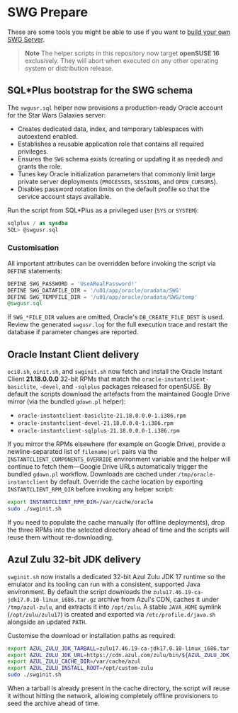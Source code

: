 # SWG Prepare

These are some tools you might be able to use if you want to [build your own SWG Server](https://tekaohswg.github.io/new.html).

> **Note**
> The helper scripts in this repository now target **openSUSE 16** exclusively. They will abort when executed on any other operating system or distribution release.

## SQL\*Plus bootstrap for the SWG schema

The `swgusr.sql` helper now provisions a production-ready Oracle account for the Star Wars Galaxies server:

* Creates dedicated data, index, and temporary tablespaces with autoextend enabled.
* Establishes a reusable application role that contains all required privileges.
* Ensures the `SWG` schema exists (creating or updating it as needed) and grants the role.
* Tunes key Oracle initialization parameters that commonly limit large private server deployments (`PROCESSES`, `SESSIONS`, and `OPEN_CURSORS`).
* Disables password rotation limits on the default profile so that the service account stays available.

Run the script from SQL\*Plus as a privileged user (`SYS` or `SYSTEM`):

```sql
sqlplus / as sysdba
SQL> @swgusr.sql
```

### Customisation

All important attributes can be overridden before invoking the script via `DEFINE` statements:

```sql
DEFINE SWG_PASSWORD = 'UseARealPassword!'
DEFINE SWG_DATAFILE_DIR = '/u01/app/oracle/oradata/SWG'
DEFINE SWG_TEMPFILE_DIR = '/u01/app/oracle/oradata/SWG/temp'
@swgusr.sql
```

If `SWG_*FILE_DIR` values are omitted, Oracle's `DB_CREATE_FILE_DEST` is used. Review the generated `swgusr.log` for the full execution trace and restart the database if parameter changes are reported.

## Oracle Instant Client delivery

`oci8.sh`, `oinit.sh`, and `swginit.sh` now fetch and install the Oracle Instant Client **21.18.0.0.0** 32-bit RPMs that match the `oracle-instantclient-basiclite`, `-devel`, and `-sqlplus` packages released for openSUSE. By default the scripts download the artefacts from the maintained Google Drive mirror (via the bundled `gdown.pl` helper):

* `oracle-instantclient-basiclite-21.18.0.0.0-1.i386.rpm`
* `oracle-instantclient-devel-21.18.0.0.0-1.i386.rpm`
* `oracle-instantclient-sqlplus-21.18.0.0.0-1.i386.rpm`

If you mirror the RPMs elsewhere (for example on Google Drive), provide a newline-separated list of `filename|url` pairs via the `INSTANTCLIENT_COMPONENTS_OVERRIDE` environment variable and the helper will continue to fetch them—Google Drive URLs automatically trigger the bundled `gdown.pl` workflow. Downloads are cached under `/tmp/oracle-instantclient` by default. Override the cache location by exporting `INSTANTCLIENT_RPM_DIR` before invoking any helper script:

```bash
export INSTANTCLIENT_RPM_DIR=/var/cache/oracle
sudo ./swginit.sh
```

If you need to populate the cache manually (for offline deployments), drop the three RPMs into the selected directory ahead of time and the scripts will reuse them without re-downloading.

## Azul Zulu 32-bit JDK delivery

`swginit.sh` now installs a dedicated 32-bit Azul Zulu JDK 17 runtime so the emulator and its tooling can run with a consistent, supported Java environment. By default the script downloads the `zulu17.46.19-ca-jdk17.0.10-linux_i686.tar.gz` archive from Azul's CDN, caches it under `/tmp/azul-zulu`, and extracts it into `/opt/zulu`. A stable `JAVA_HOME` symlink (`/opt/zulu/zulu17`) is created and exported via `/etc/profile.d/java.sh` alongside an updated `PATH`.

Customise the download or installation paths as required:

```bash
export AZUL_ZULU_JDK_TARBALL=zulu17.46.19-ca-jdk17.0.10-linux_i686.tar.gz
export AZUL_ZULU_JDK_URL=https://cdn.azul.com/zulu/bin/${AZUL_ZULU_JDK_TARBALL}
export AZUL_ZULU_CACHE_DIR=/var/cache/azul
export AZUL_ZULU_INSTALL_ROOT=/opt/custom-zulu
sudo ./swginit.sh
```

When a tarball is already present in the cache directory, the script will reuse it without hitting the network, allowing completely offline provisioners to seed the archive ahead of time.
